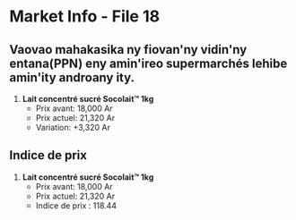 # Market Info - File 18

## Vaovao mahakasika ny fiovan'ny vidin'ny entana(PPN) eny amin'ireo supermarchés lehibe amin'ity androany ity.

1. **Lait concentré sucré Socolait™ 1kg**
   - Prix avant: 18,000 Ar
   - Prix actuel: 21,320 Ar
   - Variation: +3,320 Ar



## Indice de prix

1. **Lait concentré sucré Socolait™ 1kg**
   - Prix avant: 18,000 Ar
   - Prix actuel: 21,320 Ar
   - Indice de prix : 118.44

